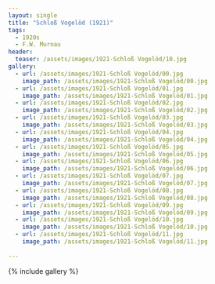 ```yaml
---
layout: single
title: "Schloß Vogelöd (1921)"
tags:
  - 1920s 
  - F.W. Murnau
header:
  teaser: /assets/images/1921-Schloß Vogelöd/10.jpg
gallery:
  - url: /assets/images/1921-Schloß Vogelöd/00.jpg
    image_path: /assets/images/1921-Schloß Vogelöd/00.jpg  
  - url: /assets/images/1921-Schloß Vogelöd/01.jpg
    image_path: /assets/images/1921-Schloß Vogelöd/01.jpg
  - url: /assets/images/1921-Schloß Vogelöd/02.jpg
    image_path: /assets/images/1921-Schloß Vogelöd/02.jpg
  - url: /assets/images/1921-Schloß Vogelöd/03.jpg
    image_path: /assets/images/1921-Schloß Vogelöd/03.jpg
  - url: /assets/images/1921-Schloß Vogelöd/04.jpg
    image_path: /assets/images/1921-Schloß Vogelöd/04.jpg
  - url: /assets/images/1921-Schloß Vogelöd/05.jpg
    image_path: /assets/images/1921-Schloß Vogelöd/05.jpg
  - url: /assets/images/1921-Schloß Vogelöd/06.jpg
    image_path: /assets/images/1921-Schloß Vogelöd/06.jpg
  - url: /assets/images/1921-Schloß Vogelöd/07.jpg
    image_path: /assets/images/1921-Schloß Vogelöd/07.jpg
  - url: /assets/images/1921-Schloß Vogelöd/08.jpg
    image_path: /assets/images/1921-Schloß Vogelöd/08.jpg
  - url: /assets/images/1921-Schloß Vogelöd/09.jpg
    image_path: /assets/images/1921-Schloß Vogelöd/09.jpg
  - url: /assets/images/1921-Schloß Vogelöd/10.jpg
    image_path: /assets/images/1921-Schloß Vogelöd/10.jpg
  - url: /assets/images/1921-Schloß Vogelöd/11.jpg
    image_path: /assets/images/1921-Schloß Vogelöd/11.jpg
 
---
```

{% include gallery %}
